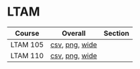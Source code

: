 # LTAM

| Course | Overall | Section |
| ------ | ------- | ------- |
| LTAM 105 | [csv](https://github.com/UCSD-Historical-Enrollment-Data/2024Fall/blob/main/overall/LTAM%20105.csv), [png](https://raw.githubusercontent.com/UCSD-Historical-Enrollment-Data/2024Fall/main/plot_overall/LTAM%20105.png), [wide](https://raw.githubusercontent.com/UCSD-Historical-Enrollment-Data/2024Fall/main/plot_overall_wide/LTAM%20105.png) |  |
| LTAM 110 | [csv](https://github.com/UCSD-Historical-Enrollment-Data/2024Fall/blob/main/overall/LTAM%20110.csv), [png](https://raw.githubusercontent.com/UCSD-Historical-Enrollment-Data/2024Fall/main/plot_overall/LTAM%20110.png), [wide](https://raw.githubusercontent.com/UCSD-Historical-Enrollment-Data/2024Fall/main/plot_overall_wide/LTAM%20110.png) |  |
